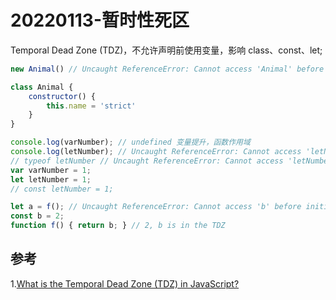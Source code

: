 # 20220113-暂时性死区

Temporal Dead Zone (TDZ)，不允许声明前使用变量，影响 class、const、let;

```JavaScript
new Animal() // Uncaught ReferenceError: Cannot access 'Animal' before initialization

class Animal {
	constructor() {
		this.name = 'strict'
	}
}
```

```JavaScript
console.log(varNumber); // undefined 变量提升，函数作用域
console.log(letNumber); // Uncaught ReferenceError: Cannot access 'letNumber' before initialization
// typeof letNumber // Uncaught ReferenceError: Cannot access 'letNumber' before initialization
var varNumber = 1;
let letNumber = 1;
// const letNumber = 1;
```

```JavaScript
let a = f(); // Uncaught ReferenceError: Cannot access 'b' before initialization
const b = 2;
function f() { return b; } // 2, b is in the TDZ
```

## 参考

1.[What is the Temporal Dead Zone (TDZ) in JavaScript?](https://www.freecodecamp.org/news/what-is-the-temporal-dead-zone/)















